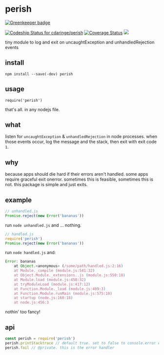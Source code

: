 # perish

[![Greenkeeper badge](https://badges.greenkeeper.io/cdaringe/perish.svg)](https://greenkeeper.io/)

[ ![Codeship Status for cdaringe/perish](https://codeship.com/projects/4ce16a00-107f-0134-12ce-2a42c1ba701a/status?branch=master)](https://codeship.com/projects/157001) [![Coverage Status](https://coveralls.io/repos/github/cdaringe/perish/badge.svg?branch=master)](https://coveralls.io/github/cdaringe/perish?branch=master) ![](https://img.shields.io/badge/standardjs-%E2%9C%93-brightgreen.svg)

tiny module to log and exit on uncaughtException and unhandledRejection events

## install

`npm install --save(-dev) perish`

## usage

`require('perish')`

that's all.  in any nodejs file.

## what

listen for `uncaughtException` & `unhandledRejection` in node processes.  when those events occur, log the message and the stack, then exit with exit code `1`.

## why

because apps should die hard if their errors aren't handled.  some apps require graceful exit onerror.  sometimes this is feasible, sometimes this is not.  this package is simple and just exits.

## example
```js
// unhandled.js
Promise.reject(new Error('bananas'))
```

run `node unhandled.js` and ... nothing.

```js
// handled.js
require('perish')
Promise.reject(new Error('bananas'))
```

run `node handled.js` and:

```js
Error: bananas
    at Object.<anonymous> (/some/path/handled.js:2:16)
    at Module._compile (module.js:541:32)
    at Object.Module._extensions..js (module.js:550:10)
    at Module.load (module.js:458:32)
    at tryModuleLoad (module.js:417:12)
    at Function.Module._load (module.js:409:3)
    at Function.Module.runMain (module.js:575:10)
    at startup (node.js:160:18)
    at node.js:456:3

```

nothin' too fancy!

## api

```js
const perish = require('perish')
perish.printStacktrace // default true. set to false to console.error error message only
perish.fail // @private. this is the error handler
```
